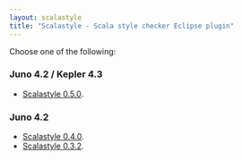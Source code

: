 ```yaml
---
layout: scalastyle
title: "Scalastyle - Scala style checker Eclipse plugin"
---
```


Choose one of the following:

### Juno 4.2 / Kepler 4.3

 * [Scalastyle 0.5.0](http://www.scalastyle.org/downloads/kepler-2.10-0.5.0/site).

### Juno 4.2

 * [Scalastyle 0.4.0](http://www.scalastyle.org/downloads/juno-2.10-0.4.0/site).
 * [Scalastyle 0.3.2](http://www.scalastyle.org/downloads/juno-2.10-0.3.2/site).
